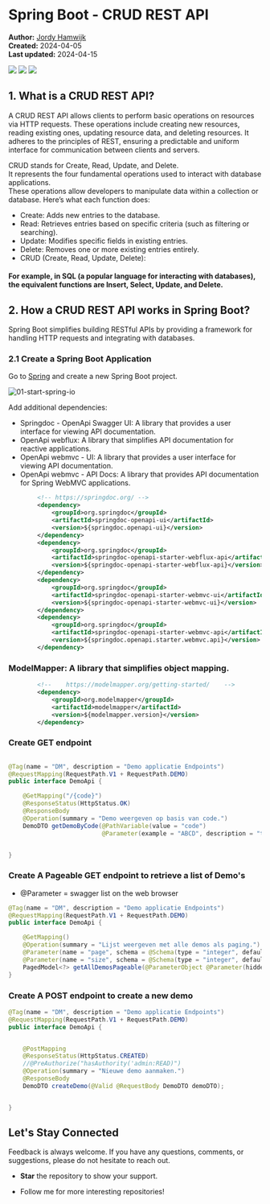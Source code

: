 # Spring Boot - CRUD REST API
<small></small>


<b>Author:</b> <a href="https://github.com/darksos34" target="_blank">Jordy Hamwijk</a><br>
<b>Created:</b> 2024-04-05<br>
<b>Last updated:</b> 2024-04-15<br>

[![](https://img.shields.io/badge/Spring%20Boot-8A2BE2)]() [![](https://img.shields.io/badge/release-Apr%2004,%202024-blue)]() [![](https://img.shields.io/badge/version-3.2.4-blue)]()

## 1. What is a CRUD REST API?
A CRUD REST API allows clients to perform basic operations on resources via HTTP requests. These operations include creating new resources, reading existing ones, updating resource data, and deleting resources. It adheres to the principles of REST, ensuring a predictable and uniform interface for communication between clients and servers.</br>

CRUD stands for Create, Read, Update, and Delete. </br>
It represents the four fundamental operations used to interact with database applications.<br/>
These operations allow developers to manipulate data within a collection or database.
Here’s what each function does:
- Create: Adds new entries to the database.
- Read: Retrieves entries based on specific criteria (such as filtering or searching).
- Update: Modifies specific fields in existing entries.
- Delete: Removes one or more existing entries entirely.
- CRUD (Create, Read, Update, Delete):</br>

#### For example, in SQL (a popular language for interacting with databases), the equivalent functions are Insert, Select, Update, and Delete.

## 2. How a CRUD REST API works in Spring Boot?

Spring Boot simplifies building RESTful APIs by providing a framework for handling HTTP requests and integrating with databases.</br>


### 2.1 Create a Spring Boot Application

Go to [Spring](start.spring.io) and create a new Spring Boot project.

![01-start-spring-io](https://github.com/darksos34/api-library/blob/master/src/main/resources/images/sping.initializr.png)

Add additional dependencies:
- Springdoc - OpenApi Swagger UI: A library that provides a user interface for viewing API documentation.
- OpenApi webflux: A library that simplifies API documentation for reactive applications.
- OpenApi webmvc - UI: A library that provides a user interface for viewing API documentation.
- OpenApi webmvc - API Docs: A library that provides API documentation for Spring WebMVC applications.
````    xml
        <!-- https://springdoc.org/ -->
        <dependency>
            <groupId>org.springdoc</groupId>
            <artifactId>springdoc-openapi-ui</artifactId>
            <version>${springdoc.openapi-ui}</version>
        </dependency>
        <dependency>
            <groupId>org.springdoc</groupId>
            <artifactId>springdoc-openapi-starter-webflux-api</artifactId>
            <version>${springdoc-openapi-starter-webflux-api}</version>
        </dependency>
        <dependency>
            <groupId>org.springdoc</groupId>
            <artifactId>springdoc-openapi-starter-webmvc-ui</artifactId>
            <version>${springdoc-openapi-starter-webmvc-ui}</version>
        </dependency>
        <dependency>
            <groupId>org.springdoc</groupId>
            <artifactId>springdoc-openapi-starter-webmvc-api</artifactId>
            <version>${springdoc.openapi.starter.webmvc.api}</version>
        </dependency>
````

### ModelMapper: A library that simplifies object mapping. 

```` xml
        <!--    https://modelmapper.org/getting-started/    -->
        <dependency>
            <groupId>org.modelmapper</groupId>
            <artifactId>modelmapper</artifactId>
            <version>${modelmapper.version}</version>
        </dependency>
````

### Create GET endpoint 


```java

@Tag(name = "DM", description = "Demo applicatie Endpoints")
@RequestMapping(RequestPath.V1 + RequestPath.DEMO)
public interface DemoApi {

    @GetMapping("/{code}")
    @ResponseStatus(HttpStatus.OK)
    @ResponseBody
    @Operation(summary = "Demo weergeven op basis van code.")
    DemoDTO getDemoByCode(@PathVariable(value = "code")
                          @Parameter(example = "ABCD", description = "test") String code);


}

```


### Create A Pageable GET endpoint to retrieve a list of Demo's
* @Parameter = swagger list on the web browser

```java
@Tag(name = "DM", description = "Demo applicatie Endpoints")
@RequestMapping(RequestPath.V1 + RequestPath.DEMO)
public interface DemoApi {

    @GetMapping()
    @Operation(summary = "Lijst weergeven met alle demos als paging.")
    @Parameter(name = "page", schema = @Schema(type = "integer", defaultValue = "0"), in = ParameterIn.QUERY)
    @Parameter(name = "size", schema = @Schema(type = "integer", defaultValue = "20"), in = ParameterIn.QUERY)
    PagedModel<?> getAllDemosPageable(@ParameterObject @Parameter(hidden = true) Pageable pageable);
}

```

### Create A POST endpoint to create a new demo
```java
@Tag(name = "DM", description = "Demo applicatie Endpoints")
@RequestMapping(RequestPath.V1 + RequestPath.DEMO)
public interface DemoApi {


    @PostMapping
    @ResponseStatus(HttpStatus.CREATED)
    //@PreAuthorize("hasAuthority('admin:READ)")
    @Operation(summary = "Nieuwe demo aanmaken.")
    @ResponseBody
    DemoDTO createDemo(@Valid @RequestBody DemoDTO demoDTO);


}
```


## Let's Stay Connected

Feedback is always welcome. If you have any questions, comments, or suggestions, please do not hesitate to reach out.

- <b>Star</b> the repository to show your support.

- Follow me for more interesting repositories!
